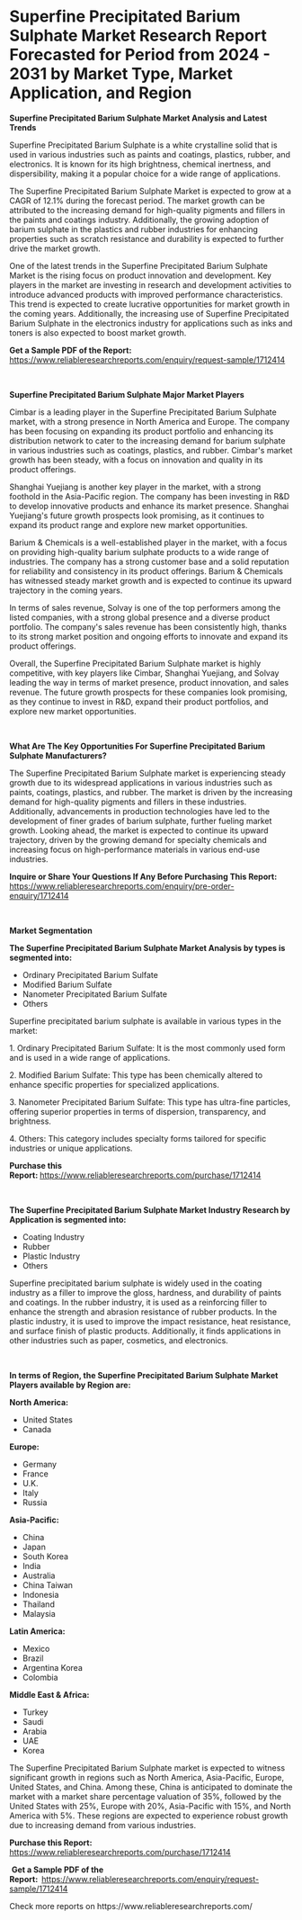 <p><h1>Superfine Precipitated Barium Sulphate Market Research Report Forecasted for Period from 2024 -  2031 by Market Type, Market Application, and Region</h1></p><p><strong>Superfine Precipitated Barium Sulphate Market Analysis and Latest Trends</strong></p>
<p><p>Superfine Precipitated Barium Sulphate is a white crystalline solid that is used in various industries such as paints and coatings, plastics, rubber, and electronics. It is known for its high brightness, chemical inertness, and dispersibility, making it a popular choice for a wide range of applications.</p><p>The Superfine Precipitated Barium Sulphate Market is expected to grow at a CAGR of 12.1% during the forecast period. The market growth can be attributed to the increasing demand for high-quality pigments and fillers in the paints and coatings industry. Additionally, the growing adoption of barium sulphate in the plastics and rubber industries for enhancing properties such as scratch resistance and durability is expected to further drive the market growth.</p><p>One of the latest trends in the Superfine Precipitated Barium Sulphate Market is the rising focus on product innovation and development. Key players in the market are investing in research and development activities to introduce advanced products with improved performance characteristics. This trend is expected to create lucrative opportunities for market growth in the coming years. Additionally, the increasing use of Superfine Precipitated Barium Sulphate in the electronics industry for applications such as inks and toners is also expected to boost market growth.</p></p>
<p><strong>Get a Sample PDF of the Report:&nbsp;</strong> <a href="https://www.reliableresearchreports.com/enquiry/request-sample/1712414">https://www.reliableresearchreports.com/enquiry/request-sample/1712414</a></p>
<p>&nbsp;</p>
<p><strong>Superfine Precipitated Barium Sulphate Major Market Players</strong></p>
<p><p>Cimbar is a leading player in the Superfine Precipitated Barium Sulphate market, with a strong presence in North America and Europe. The company has been focusing on expanding its product portfolio and enhancing its distribution network to cater to the increasing demand for barium sulphate in various industries such as coatings, plastics, and rubber. Cimbar's market growth has been steady, with a focus on innovation and quality in its product offerings.</p><p>Shanghai Yuejiang is another key player in the market, with a strong foothold in the Asia-Pacific region. The company has been investing in R&D to develop innovative products and enhance its market presence. Shanghai Yuejiang's future growth prospects look promising, as it continues to expand its product range and explore new market opportunities.</p><p>Barium & Chemicals is a well-established player in the market, with a focus on providing high-quality barium sulphate products to a wide range of industries. The company has a strong customer base and a solid reputation for reliability and consistency in its product offerings. Barium & Chemicals has witnessed steady market growth and is expected to continue its upward trajectory in the coming years.</p><p>In terms of sales revenue, Solvay is one of the top performers among the listed companies, with a strong global presence and a diverse product portfolio. The company's sales revenue has been consistently high, thanks to its strong market position and ongoing efforts to innovate and expand its product offerings.</p><p>Overall, the Superfine Precipitated Barium Sulphate market is highly competitive, with key players like Cimbar, Shanghai Yuejiang, and Solvay leading the way in terms of market presence, product innovation, and sales revenue. The future growth prospects for these companies look promising, as they continue to invest in R&D, expand their product portfolios, and explore new market opportunities.</p></p>
<p>&nbsp;</p>
<p><strong>What Are The Key Opportunities For Superfine Precipitated Barium Sulphate Manufacturers?</strong></p>
<p><p>The Superfine Precipitated Barium Sulphate market is experiencing steady growth due to its widespread applications in various industries such as paints, coatings, plastics, and rubber. The market is driven by the increasing demand for high-quality pigments and fillers in these industries. Additionally, advancements in production technologies have led to the development of finer grades of barium sulphate, further fueling market growth. Looking ahead, the market is expected to continue its upward trajectory, driven by the growing demand for specialty chemicals and increasing focus on high-performance materials in various end-use industries.</p></p>
<p><strong>Inquire or Share Your Questions If Any Before Purchasing This Report:</strong> <a href="https://www.reliableresearchreports.com/enquiry/pre-order-enquiry/1712414">https://www.reliableresearchreports.com/enquiry/pre-order-enquiry/1712414</a></p>
<p>&nbsp;</p>
<p><strong>Market Segmentation</strong></p>
<p><strong>The Superfine Precipitated Barium Sulphate Market Analysis by types is segmented into:</strong></p>
<p><ul><li>Ordinary Precipitated Barium Sulfate</li><li>Modified Barium Sulfate</li><li>Nanometer Precipitated Barium Sulfate</li><li>Others</li></ul></p>
<p><p>Superfine precipitated barium sulphate is available in various types in the market:</p><p>1. Ordinary Precipitated Barium Sulfate: It is the most commonly used form and is used in a wide range of applications.</p><p>2. Modified Barium Sulfate: This type has been chemically altered to enhance specific properties for specialized applications.</p><p>3. Nanometer Precipitated Barium Sulfate: This type has ultra-fine particles, offering superior properties in terms of dispersion, transparency, and brightness.</p><p>4. Others: This category includes specialty forms tailored for specific industries or unique applications.</p></p>
<p><strong>Purchase this Report:&nbsp;</strong><a href="https://www.reliableresearchreports.com/purchase/1712414">https://www.reliableresearchreports.com/purchase/1712414</a></p>
<p>&nbsp;</p>
<p><strong>The Superfine Precipitated Barium Sulphate Market Industry Research by Application is segmented into:</strong></p>
<p><ul><li>Coating Industry</li><li>Rubber</li><li>Plastic Industry</li><li>Others</li></ul></p>
<p><p>Superfine precipitated barium sulphate is widely used in the coating industry as a filler to improve the gloss, hardness, and durability of paints and coatings. In the rubber industry, it is used as a reinforcing filler to enhance the strength and abrasion resistance of rubber products. In the plastic industry, it is used to improve the impact resistance, heat resistance, and surface finish of plastic products. Additionally, it finds applications in other industries such as paper, cosmetics, and electronics.</p></p>
<p>&nbsp;</p>
<p><strong>In terms of Region, the Superfine Precipitated Barium Sulphate Market Players available by Region are:</strong></p>
<p>
    <p> <strong> North America: </strong>
        <ul>
            <li>United States</li>
            <li>Canada</li>
        </ul>
        </p> 
    <p> <strong> Europe: </strong>
        <ul>
            <li>Germany</li>
            <li>France</li>
            <li>U.K.</li>
            <li>Italy</li>
            <li>Russia</li>
        </ul>
        </p> 
    <p> <strong> Asia-Pacific: </strong>
        <ul>
            <li>China</li>
            <li>Japan</li>
            <li>South Korea</li>
            <li>India</li>
            <li>Australia</li>
            <li>China Taiwan</li>
            <li>Indonesia</li>
            <li>Thailand</li>
            <li>Malaysia</li>
        </ul>
        </p> 
    <p> <strong> Latin America: </strong>
        <ul>
            <li>Mexico</li>
            <li>Brazil</li>
            <li>Argentina Korea</li>
            <li>Colombia</li>
        </ul>
        </p> 
    <p> <strong> Middle East & Africa: </strong>
        <ul>
            <li>Turkey</li>
            <li>Saudi</li>
            <li>Arabia</li>
            <li>UAE</li>
            <li>Korea</li>
        </ul>
    </p>
    </p>
<p><p>The Superfine Precipitated Barium Sulphate market is expected to witness significant growth in regions such as North America, Asia-Pacific, Europe, United States, and China. Among these, China is anticipated to dominate the market with a market share percentage valuation of 35%, followed by the United States with 25%, Europe with 20%, Asia-Pacific with 15%, and North America with 5%. These regions are expected to experience robust growth due to increasing demand from various industries.</p></p>
<p><strong>Purchase this Report: </strong><a href="https://www.reliableresearchreports.com/purchase/1712414">https://www.reliableresearchreports.com/purchase/1712414</a></p>
<p>&nbsp;<strong>Get a Sample PDF of the Report:&nbsp;&nbsp;</strong><a href="https://www.reliableresearchreports.com/enquiry/request-sample/1712414">https://www.reliableresearchreports.com/enquiry/request-sample/1712414</a></p>
<p><strong></strong></p>
<p>Check more reports on https://www.reliableresearchreports.com/</p>